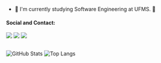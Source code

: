 - 🌱 I'm currently studying Software Engineering at UFMS. 🔭

<div>
  <h4>
    Social and Contact:
  </h4>
  
  <a href="https://www.linkedin.com/in/joão-pedro-rodrigues-9a038b346/" target="_blank"><img src="https://img.shields.io/badge/LinkedIn-0077B5?style=for-the-badge&logo=linkedin&logoColor=white" target="_blank"></a>
   <a href="https://wa.me/5567992640512" target="_blank](https://wa.me/)"><img src="https://img.shields.io/badge/WhatsApp-25D366?style=for-the-badge&logo=whatsapp&logoColor=white" target="_blank"></a>
   <a href="https://mail.google.com/mail/u/0/#inbox" target="_blank](https://wa.me/)"><img src="https://img.shields.io/badge/Gmail-D14836?style=for-the-badge&logo=gmail&logoColor=white" target="_blank"></a>
</div>

##

![GitHub Stats](https://github-readme-stats.vercel.app/api?username=JoaoP3dr00&show_icons=true&theme=radical)
![Top Langs](https://github-readme-stats.vercel.app/api/top-langs/?username=JoaoP3dr00&layout=compact&langs_count=8&show=elixir&&hide=powershell,javascript,C,batchfile,CSS,Python&theme=radical)

##
<!--
![Snake animation](https://github.com/JoaoP3dr00/JoaoP3dr00/blob/output/github-contribution-grid-main.svg)
-->
